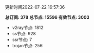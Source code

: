 更新时间2022-07-22 16:57:36

**总订阅: 378**
**总节点: 15596**
**有效节点: 3003**
- v2ray节点: 1812
- ss节点: 928
- ssr节点: 7
- trojan节点: 256
